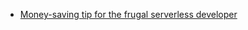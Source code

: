 * [Money-saving tip for the frugal serverless developer](https://speakerdeck.com/theburningmonk/money-saving-tips-for-the-frugal-serverless-developer-6894c183-11ed-4c14-b8b6-9e7ba5e79dd4?slide=111)
